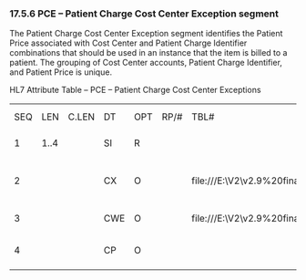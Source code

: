 ### 17.5.6 PCE – Patient Charge Cost Center Exception segment

The Patient Charge Cost Center Exception segment identifies the Patient Price associated with Cost Center and Patient Charge Identifier combinations that should be used in an instance that the item is billed to a patient. The grouping of Cost Center accounts, Patient Charge Identifier, and Patient Price is unique.

HL7 Attribute Table – PCE – Patient Charge Cost Center Exceptions

|     |     |     |     |     |     |     |     |     |
| --- | --- | --- | --- | --- | --- | --- | --- | --- |
| SEQ | LEN | C.LEN | DT | OPT | RP/# | TBL# | ITEM# | ELEMENT NAME |
| 1 | 1..4 |  | SI | R |  |  | 02228 | Set ID – PCE |
| 2 |  |  | CX | O |  | file:///E:\V2\v2.9%20final%20Nov%20from%20Frank\V29_CH02C_Tables.docx#HL70319[0319] | 00281 | Cost Center Account Number |
| 3 |  |  | CWE | O |  | file:///E:\V2\v2.9%20final%20Nov%20from%20Frank\V29_CH02C_Tables.docx#HL70132[0132] | 00361 | Transaction Code |
| 4 |  |  | CP | O |  |  | 00366 | Transaction Amount - Unit |
